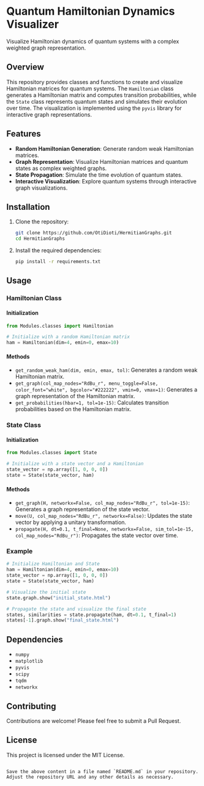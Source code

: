 # Quantum Hamiltonian Dynamics Visualizer

Visualize Hamiltonian dynamics of quantum systems with a complex weighted graph representation.

## Overview

This repository provides classes and functions to create and visualize Hamiltonian matrices for quantum systems. The `Hamiltonian` class generates a Hamiltonian matrix and computes transition probabilities, while the `State` class represents quantum states and simulates their evolution over time. The visualization is implemented using the `pyvis` library for interactive graph representations.

## Features

- **Random Hamiltonian Generation**: Generate random weak Hamiltonian matrices.
- **Graph Representation**: Visualize Hamiltonian matrices and quantum states as complex weighted graphs.
- **State Propagation**: Simulate the time evolution of quantum states.
- **Interactive Visualization**: Explore quantum systems through interactive graph visualizations.

## Installation

1. Clone the repository:
    ```sh
    git clone https://github.com/OtiDioti/HermitianGraphs.git
    cd HermitianGraphs
    ```

2. Install the required dependencies:
    ```sh
    pip install -r requirements.txt
    ```

## Usage

### Hamiltonian Class

#### Initialization
```python
from Modules.classes import Hamiltonian

# Initialize with a random Hamiltonian matrix
ham = Hamiltonian(dim=4, emin=0, emax=10)
```

#### Methods
- `get_random_weak_ham(dim, emin, emax, tol)`: Generates a random weak Hamiltonian matrix.
- `get_graph(col_map_nodes="RdBu_r", menu_toggle=False, color_font="white", bgcolor="#222222", vmin=0, vmax=1)`: Generates a graph representation of the Hamiltonian matrix.
- `get_probabilities(hbar=1, tol=1e-15)`: Calculates transition probabilities based on the Hamiltonian matrix.

### State Class

#### Initialization
```python
from Modules.classes import State

# Initialize with a state vector and a Hamiltonian
state_vector = np.array([1, 0, 0, 0])
state = State(state_vector, ham)
```

#### Methods
- `get_graph(H, networkx=False, col_map_nodes="RdBu_r", tol=1e-15)`: Generates a graph representation of the state vector.
- `move(U, col_map_nodes="RdBu_r", networkx=False)`: Updates the state vector by applying a unitary transformation.
- `propagate(H, dt=0.1, t_final=None, networkx=False, sim_tol=1e-15, col_map_nodes="RdBu_r")`: Propagates the state vector over time.

### Example
```python
# Initialize Hamiltonian and State
ham = Hamiltonian(dim=4, emin=0, emax=10)
state_vector = np.array([1, 0, 0, 0])
state = State(state_vector, ham)

# Visualize the initial state
state.graph.show("initial_state.html")

# Propagate the state and visualize the final state
states, similarities = state.propagate(ham, dt=0.1, t_final=1)
states[-1].graph.show("final_state.html")
```

## Dependencies

- `numpy`
- `matplotlib`
- `pyvis`
- `scipy`
- `tqdm`
- `networkx`

## Contributing

Contributions are welcome! Please feel free to submit a Pull Request.

## License

This project is licensed under the MIT License.
```

Save the above content in a file named `README.md` in your repository. Adjust the repository URL and any other details as necessary.
